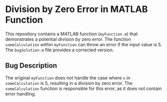 # Division by Zero Error in MATLAB Function

This repository contains a MATLAB function (`myFunction.m`) that demonstrates a potential division by zero error. The function `someCalculation` within `myFunction` can throw an error if the input value is 5.  The `bugSolution.m` file provides a corrected version.

## Bug Description
The original `myFunction` does not handle the case where `x` in `someCalculation` is 5, resulting in a division by zero error.  The `someCalculation` function is responsible for this error, as it does not contain error handling.